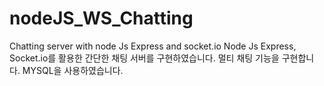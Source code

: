 # nodeJS_WS_Chatting
Chatting server with node Js Express and socket.io
Node Js Express, Socket.io를 활용한 간단한 채팅 서버를 구현하였습니다.
멀티 채팅 기능을 구현합니다. 
MYSQL을 사용하였습니다.
